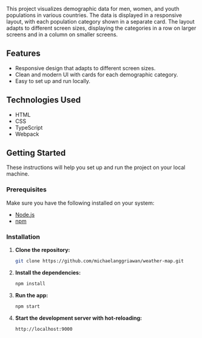This project visualizes demographic data for men, women, and youth populations in various countries. The data is displayed in a responsive layout, with each population category shown in a separate card. The layout adapts to different screen sizes, displaying the categories in a row on larger screens and in a column on smaller screens.

## Features

- Responsive design that adapts to different screen sizes.
- Clean and modern UI with cards for each demographic category.
- Easy to set up and run locally.

## Technologies Used

- HTML
- CSS
- TypeScript
- Webpack

## Getting Started

These instructions will help you set up and run the project on your local machine.

### Prerequisites

Make sure you have the following installed on your system:

- [Node.js](https://nodejs.org/)
- [npm](https://www.npmjs.com/)


### Installation

1. **Clone the repository:**

   ```sh
   git clone https://github.com/michaelanggriawan/weather-map.git
   ```
2. **Install the dependencies:**

   ```sh
   npm install
   ```
3. **Run the app:**
    ```sh
    npm start
    ```

4. **Start the development server with hot-reloading:**
    ```sh
    http://localhost:9000
    ```